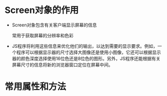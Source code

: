 # Screen对象的作用

 - Screen对象包含有关客户端显示屏幕的信息

   常用于获取屏幕的分辨率和色彩

 - JS程序将利用这些信息来优化他们的输出，以达到需要的显示要求。例如，一个程序可以根据显示器的尺寸选择大图像还是使用小图像，它还可以根据显示器的颜色深度选择使用16位色还是8位色的图形。另外，JS程序还能根据有关屏幕尺寸的信息将新的浏览器窗口定位在屏幕中间。

# 常用属性和方法

